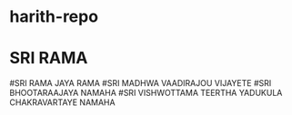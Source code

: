 
# harith-repo

# SRI RAMA
#SRI RAMA JAYA RAMA 
#SRI MADHWA VAADIRAJOU VIJAYETE
#SRI BHOOTARAAJAYA NAMAHA
#SRI VISHWOTTAMA TEERTHA YADUKULA CHAKRAVARTAYE NAMAHA